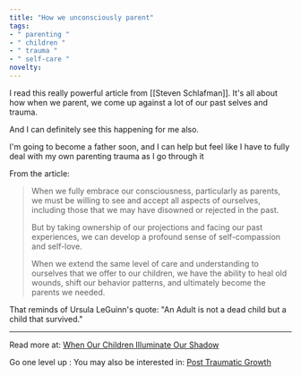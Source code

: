 ```yaml
---
title: "How we unconsciously parent"
tags:
- " parenting "
- " children "
- " trauma "
- " self-care "
novelty:
---
```


I read this really powerful article from [[Steven Schlafman]]. It's all about how when we parent, we come up against a lot of our past selves and trauma.

And I can definitely see this happening for me also.

I'm going to become a father soon, and I can help but feel like I have to fully deal with my own parenting trauma as I go through it

From the article:
>When we fully embrace our consciousness, particularly as parents, we must be willing to see and accept all aspects of ourselves, including those that we may have disowned or rejected in the past. 
>
>But by taking ownership of our projections and facing our past experiences, we can develop a profound sense of self-compassion and self-love. 
>
>When we extend the same level of care and understanding to ourselves that we offer to our children, we have the ability to heal old wounds, shift our behavior patterns, and ultimately become the parents we needed.

That reminds of Ursula LeGuinn's quote: "An Adult is not a dead child but a child that survived."

----

Read more at: [When Our Children Illuminate Our Shadow](https://wheretheroadbends.substack.com/p/when-our-children-illuminate-our?utm_source=post-email-title&publication_id=1237900&post_id=109005152&isFreemail=true)

Go one level up : [](Maps/Parenting%20MOC.md)
You may also be interested in: [Post Traumatic Growth](Notes/Post%20Traumatic%20Growth.md)